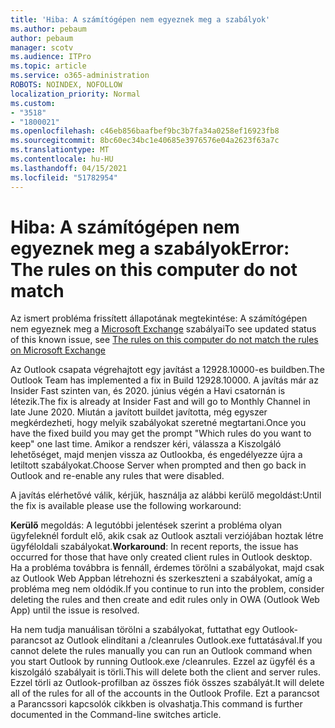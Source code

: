 ```yaml
---
title: 'Hiba: A számítógépen nem egyeznek meg a szabályok'
ms.author: pebaum
author: pebaum
manager: scotv
ms.audience: ITPro
ms.topic: article
ms.service: o365-administration
ROBOTS: NOINDEX, NOFOLLOW
localization_priority: Normal
ms.custom:
- "3518"
- "1800021"
ms.openlocfilehash: c46eb856baafbef9bc3b7fa34a0258ef16923fb8
ms.sourcegitcommit: 8bc60ec34bc1e40685e3976576e04a2623f63a7c
ms.translationtype: MT
ms.contentlocale: hu-HU
ms.lasthandoff: 04/15/2021
ms.locfileid: "51782954"
---
```

# <a name="error-the-rules-on-this-computer-do-not-match"></a><span data-ttu-id="a5197-102">Hiba: A számítógépen nem egyeznek meg a szabályok</span><span class="sxs-lookup"><span data-stu-id="a5197-102">Error: The rules on this computer do not match</span></span>

<span data-ttu-id="a5197-103">Az ismert probléma frissített állapotának megtekintése: A számítógépen nem egyeznek meg a [Microsoft Exchange](https://support.office.com/article/d032e037-b224-429e-b325-633afde9b5f0) szabályai</span><span class="sxs-lookup"><span data-stu-id="a5197-103">To see updated status of this known issue, see [The rules on this computer do not match the rules on Microsoft Exchange](https://support.office.com/article/d032e037-b224-429e-b325-633afde9b5f0)</span></span>

<span data-ttu-id="a5197-104">Az Outlook csapata végrehajtott egy javítást a 12928.10000-es buildben.</span><span class="sxs-lookup"><span data-stu-id="a5197-104">The Outlook Team has implemented a fix in Build 12928.10000.</span></span> <span data-ttu-id="a5197-105">A javítás már az Insider Fast szinten van, és 2020. június végén a Havi csatornán is létezik.</span><span class="sxs-lookup"><span data-stu-id="a5197-105">The fix is already at Insider Fast and will go to Monthly Channel in late June 2020.</span></span> <span data-ttu-id="a5197-106">Miután a javított buildet javította, még egyszer megkérdezheti, hogy melyik szabályokat szeretné megtartani.</span><span class="sxs-lookup"><span data-stu-id="a5197-106">Once you have the fixed build you may get the prompt "Which rules do you want to keep" one last time.</span></span> <span data-ttu-id="a5197-107">Amikor a rendszer kéri, válassza a Kiszolgáló lehetőséget, majd menjen vissza az Outlookba, és engedélyezze újra a letiltott szabályokat.</span><span class="sxs-lookup"><span data-stu-id="a5197-107">Choose Server when prompted and then go back in Outlook and re-enable any rules that were disabled.</span></span>

<span data-ttu-id="a5197-108">A javítás elérhetővé válik, kérjük, használja az alábbi kerülő megoldást:</span><span class="sxs-lookup"><span data-stu-id="a5197-108">Until the fix is available please use the following workaround:</span></span>

<span data-ttu-id="a5197-109">**Kerülő** megoldás: A legutóbbi jelentések szerint a probléma olyan ügyfeleknél fordult elő, akik csak az Outlook asztali verziójában hoztak létre ügyféloldali szabályokat.</span><span class="sxs-lookup"><span data-stu-id="a5197-109">**Workaround**: In recent reports, the issue has occurred for those that have only created client rules in Outlook desktop.</span></span> <span data-ttu-id="a5197-110">Ha a probléma továbbra is fennáll, érdemes törölni a szabályokat, majd csak az Outlook Web Appban létrehozni és szerkeszteni a szabályokat, amíg a probléma meg nem oldódik.</span><span class="sxs-lookup"><span data-stu-id="a5197-110">If you continue to run into the problem, consider deleting the rules and then create and edit rules only in OWA (Outlook Web App) until the issue is resolved.</span></span>

<span data-ttu-id="a5197-111">Ha nem tudja manuálisan törölni a szabályokat, futtathat egy Outlook-parancsot az Outlook elindítani a /cleanrules Outlook.exe futtatásával.</span><span class="sxs-lookup"><span data-stu-id="a5197-111">If you cannot delete the rules manually you can run an Outlook command when you start Outlook by running Outlook.exe /cleanrules.</span></span> <span data-ttu-id="a5197-112">Ezzel az ügyfél és a kiszolgáló szabályait is törli.</span><span class="sxs-lookup"><span data-stu-id="a5197-112">This will delete both the client and server rules.</span></span> <span data-ttu-id="a5197-113">Ezzel törli az Outlook-profilban az összes fiók összes szabályát.</span><span class="sxs-lookup"><span data-stu-id="a5197-113">It will delete all of the rules for all of the accounts in the Outlook Profile.</span></span> <span data-ttu-id="a5197-114">Ezt a parancsot a Parancssori kapcsolók cikkben is olvashatja.</span><span class="sxs-lookup"><span data-stu-id="a5197-114">This command is further documented in the Command-line switches article.</span></span>

